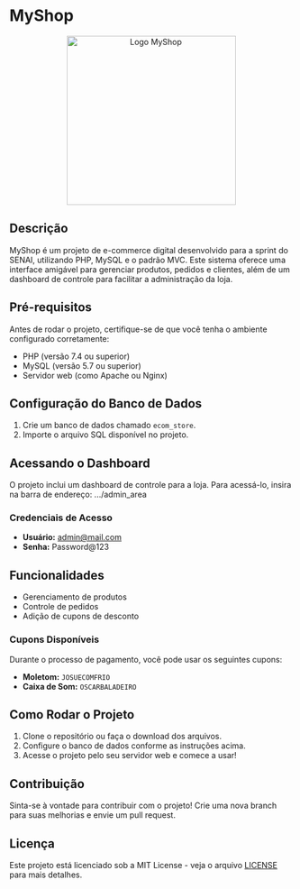 # MyShop

<p align="center">
  <img src="https://i.ibb.co/BwgPc1x/logomyshop.png" alt="Logo MyShop" width="300"/>
</p>

## Descrição

MyShop é um projeto de e-commerce digital desenvolvido para a sprint do SENAI, utilizando PHP, MySQL e o padrão MVC. Este sistema oferece uma interface amigável para gerenciar produtos, pedidos e clientes, além de um dashboard de controle para facilitar a administração da loja.

## Pré-requisitos

Antes de rodar o projeto, certifique-se de que você tenha o ambiente configurado corretamente:

- PHP (versão 7.4 ou superior)
- MySQL (versão 5.7 ou superior)
- Servidor web (como Apache ou Nginx)

## Configuração do Banco de Dados

1. Crie um banco de dados chamado `ecom_store`.
2. Importe o arquivo SQL disponível no projeto.

## Acessando o Dashboard

O projeto inclui um dashboard de controle para a loja. Para acessá-lo, insira na barra de endereço: 
.../admin_area


### Credenciais de Acesso

- **Usuário:** admin@mail.com  
- **Senha:** Password@123

## Funcionalidades

- Gerenciamento de produtos
- Controle de pedidos
- Adição de cupons de desconto

### Cupons Disponíveis

Durante o processo de pagamento, você pode usar os seguintes cupons:

- **Moletom:** `JOSUECOMFRIO`
- **Caixa de Som:** `OSCARBALADEIRO`

## Como Rodar o Projeto

1. Clone o repositório ou faça o download dos arquivos.
2. Configure o banco de dados conforme as instruções acima.
3. Acesse o projeto pelo seu servidor web e comece a usar!

## Contribuição

Sinta-se à vontade para contribuir com o projeto! Crie uma nova branch para suas melhorias e envie um pull request.

## Licença

Este projeto está licenciado sob a MIT License - veja o arquivo [LICENSE](LICENSE) para mais detalhes.

